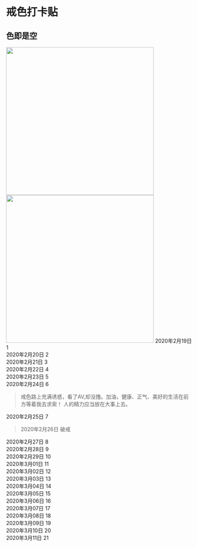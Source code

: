 # **戒色打卡贴**
  
## 色即是空

<img src="http://5b0988e595225.cdn.sohucs.com/q_70,c_zoom,w_640/images/20190104/1b8aa09a81ff472bad5246506bae0bb3.jpeg" width="400">
<img src="https://ss1.baidu.com/6ONXsjip0QIZ8tyhnq/it/u=404665576,429746125&fm=173&app=25&f=JPEG?w=640&h=649&s=6CF2874647B3EDCC62331E7D0300107A" width="400">
2020年2月19日   1<br>
2020年2月20日   2<br>
2020年2月21日   3<br>
2020年2月22日   4<br>
2020年2月23日   5<br>
2020年2月24日   6<br>

> 戒色路上充满诱惑，看了AV,却没撸。加油，健康、正气、美好的生活在前方等着我去求索！
 人的精力应当放在大事上去。

2020年2月25日   7<br>   
> 2020年2月26日    破戒

2020年2月27日   8<br>
2020年2月28日   9<br>
2020年2月29日   10<br>
2020年3月01日   11<br>
2020年3月02日   12<br>
2020年3月03日   13<br>
2020年3月04日   14<br>
2020年3月05日   15<br>
2020年3月06日   16<br>
2020年3月07日   17<br>
2020年3月08日   18<br>
2020年3月09日   19<br>
2020年3月10日   20<br>
2020年3月11日   21<br>
